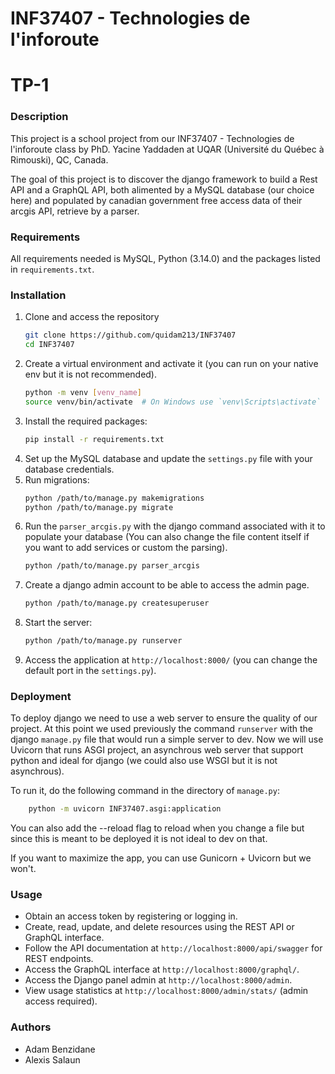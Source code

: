 # INF37407 - Technologies de l'inforoute
# TP-1

### Description
This project is a school project from our INF37407 - Technologies de l'inforoute class by PhD. Yacine Yaddaden at UQAR (Université du Québec à Rimouski), QC, Canada.

The goal of this project is to discover the django framework to build a Rest API and a GraphQL API, both alimented by a MySQL database (our choice here) and populated by canadian government free access data of their arcgis API, retrieve by a parser.

### Requirements
All requirements needed is MySQL, Python (3.14.0) and the packages listed in `requirements.txt`.

### Installation
1. Clone and access the repository
    ```bash
    git clone https://github.com/quidam213/INF37407
    cd INF37407
    ```
2. Create a virtual environment and activate it (you can run on your native env but it is not recommended).
    ```bash
    python -m venv [venv_name]
    source venv/bin/activate  # On Windows use `venv\Scripts\activate`
    ```
3. Install the required packages:
   ```bash
   pip install -r requirements.txt
   ```
4. Set up the MySQL database and update the `settings.py` file with your database credentials.
5. Run migrations:
    ```bash
    python /path/to/manage.py makemigrations
    python /path/to/manage.py migrate
    ```
6. Run the `parser_arcgis.py` with the django command associated with it to populate your database (You can also change the file content itself if you want to add services or custom the parsing).
    ```bash
    python /path/to/manage.py parser_arcgis
    ```
7. Create a django admin account to be able to access the admin page.
    ```bash
    python /path/to/manage.py createsuperuser
    ```
8. Start the server:
    ```bash
    python /path/to/manage.py runserver
    ```
9. Access the application at `http://localhost:8000/` (you can change the default port in the `settings.py`).

### Deployment
To deploy django we need to use a web server to ensure the quality of our project.
At this point we used previously the command `runserver` with the django `manage.py` file that would run a simple server to dev.
Now we will use Uvicorn that runs ASGI project, an asynchrous web server that support python and ideal for django (we could also use WSGI but it is not asynchrous).

To run it, do the following command in the directory of `manage.py`:
```bash
    python -m uvicorn INF37407.asgi:application
```
You can also add the --reload flag to reload when you change a file but since this is meant to be deployed it is not ideal to dev on that.

If you want to maximize the app, you can use Gunicorn + Uvicorn but we won't.

### Usage
- Obtain an access token by registering or logging in.
- Create, read, update, and delete resources using the REST API or GraphQL interface.
- Follow the API documentation at `http://localhost:8000/api/swagger` for REST endpoints.
- Access the GraphQL interface at `http://localhost:8000/graphql/`.
- Access the Django panel admin at `http://localhost:8000/admin`.
- View usage statistics at `http://localhost:8000/admin/stats/` (admin access required).

### Authors
- Adam Benzidane
- Alexis Salaun

